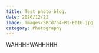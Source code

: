 ```yaml
---
title: Test photo blog.
date: 2020/12/22
image: images/SBcd754-R1-E016.jpg
category: Photography
---
```

WAHHHHWAHHHHH